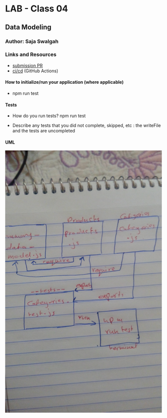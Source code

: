 # LAB - Class 04

## Data Modeling

### Author: Saja Swalgah

### Links and Resources

- [submission PR](https://github.com/Saja-401-advanced-javascript/class-04/pull/1)
- [ci/cd](https://github.com/Saja-401-advanced-javascript/class-04/actions) (GitHub Actions)



#### How to initialize/run your application (where applicable)

- npm run test

#### Tests

- How do you run tests?
   npm run test

- Describe any tests that you did not complete, skipped, etc : the writeFile and the tests are uncompleted

#### UML

![](img/class-04.jpg)
